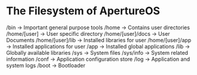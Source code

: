 # The Filesystem of ApertureOS

/bin 				-> Important general purpose tools
/home 				-> Contains user directories
/home/[user]		-> User specific directory
/home/[user]/docs	-> User Documents
/home/[user]/lib 	-> Installed libraries for user
/home/[user]/app 	-> Installed applications for user
/app 				-> Installed global applications
/lib				-> Globally available libraries
/sys				-> System files
/sys/info			-> System related information
/conf				-> Application configuration store
/log 				-> Application and system logs
/boot 				-> Bootloader